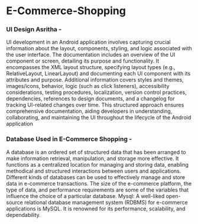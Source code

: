 # E-Commerce-Shopping

### UI Design Asritha -
UI development in an Android application involves capturing crucial information about the layout, components, styling, and logic associated 
with the user interface. The documentation includes an overview of the UI component or screen, detailing its purpose and functionality. It encompasses the XML 
layout structure, specifying layout types (e.g., RelativeLayout, LinearLayout) and documenting each UI component with its attributes and purpose. Additional 
information covers styles and themes, images/icons, behavior, logic (such as click listeners), accessibility considerations, testing procedures, localization, 
version control practices, dependencies, references to design documents, and a changelog for tracking UI-related changes over time. This structured approach 
ensures comprehensive documentation, aiding developers in understanding, collaborating, and maintaining the UI throughout the lifecycle of the Android application


### Database Used in E-Commerce Shopping -
A database is an ordered set of structured data that has been arranged to make information retrieval, manipulation, and storage more effective. It functions as a centralized location for managing and storing data, enabling methodical and structured interactions between users and applications.
Different kinds of databases can be used to effectively manage and store data in e-commerce transactions. The size of the e-commerce platform, the type of data, and performance requirements are some of the variables that influence the choice of a particular database. 
Mysql:
A well-liked open-source relational database management system (RDBMS) for e-commerce applications is MySQL. It is renowned for its performance, scalability, and dependability. 
